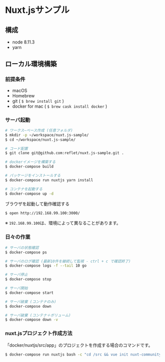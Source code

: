 # Nuxt.jsサンプル

## 構成
- node 8.11.3
- yarn

## ローカル環境構築

### 前提条件
- macOS
- Homebrew
- git ( `$ brew install git` )
- docker for mac ( `$ brew cask install docker` )

### サーバ起動
```bash
# ワークス−ペース作成 (任意フォルダ)
$ mkdir -p ~/workspace/nuxt.js-sample/
$ cd ~/workspace/nuxt.js-sample/

# コード配置
$ git clone git@github.com:reflet/nuxt.js-sample.git .

# dockerイメージを構築する
$ docker-compose build

# パッケージをインストールする
$ docker-compose run nuxtjs yarn install

# コンテナを起動する
$ docker-compose up -d
```

ブラウザを起動して動作確認する
```bash
$ open http://192.168.99.100:3000/
```
※ `192.168.99.100`は、環境によって異なることがあります。

### 日々の作業
```bash
# サーバの状態確認
$ docker-compose ps

# サーバのログ確認 (最新10件を継続して監視 - ctrl + c で確認終了)
$ docker-compose logs -f --tail 10 go 

# サーバ停止
$ docker-compose stop

# サーバ開始
$ docker-compose start

# サーバ破棄 (コンテナのみ)
$ docker-compose down

# サーバ破棄 (コンテナ＋ボリューム)
$ docker-compose down -v
```

### nuxt.jsプロジェクト作成方法
「docker/nuxtjs/src/app」のプロジェクトを作成する場合のコマンドです。

```bash
$ docker-compose run nuxtjs bash -c "cd /src && vue init nuxt-community/starter-template app"
```
